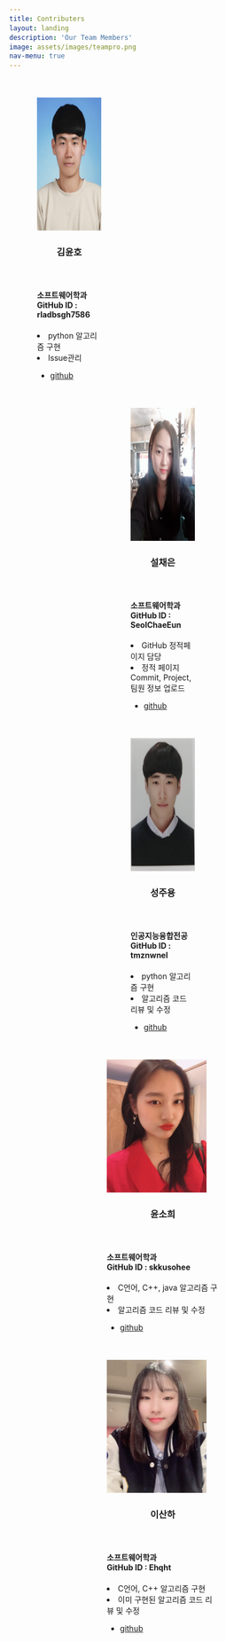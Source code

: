 ```yaml
---
title: Contributers
layout: landing
description: 'Our Team Members'
image: assets/images/teampro.png
nav-menu: true
---
```


<!-- Main -->
<div id="main">

<section id="one" class="spotlights">
	<section>
		<div style="width: 33%;">
			<div class="inner" style="margin: 50px 0px 0px 50px;">
				<a href="generic.html" class="image">
					<img src="assets/images/kimyoonho.jpg" alt="" width="180" height="240" data-position="center center" />
				</a>
				<header class="major">
					<h3>김윤호</h3>
				</header>
				<p><h4>소프트웨어학과<br/>GitHub ID : rladbsgh7586</h4><li>python 알고리즘 구현</li><li>Issue관리</li></p>
				<ul class="actions">
					<li><a href="https://github.com/rladbsgh7586" target="_blank" class="button">github</a></li>
				</ul>
			</div>
		</div>
		<div style="width: 33%;margin:0 auto;">
			<div class="inner" style="margin: 50px 0px 0px 50px;">
				<a href="generic.html" class="image">
					<img src="assets/images/seolchaeeun.jpg" alt="" width="180" height="240" data-position="center center" />
				</a>
				<header class="major">
					<h3>설채은</h3>
				</header>
				<p><h4>소프트웨어학과<br/>GitHub ID : SeolChaeEun</h4><li>GitHub 정적페이지 담당</li><li>정적 페이지 Commit, Project, 팀원 정보 업로드</li></p>
				<ul class="actions">
					<li><a href="https://github.com/SeolChaeEun" target="_blank" class="button">github</a></li>
				</ul>
			</div>
		</div>
		<div style="width: 33%;margin:0 auto;">
			<div class="inner" style="margin: 50px 0px 0px 50px;">
				<a href="generic.html" class="image">
					<img src="assets/images/seongjooyoung.jpg" alt="" width="180" height="240" data-position="center center" />
				</a>
				<header class="major">
					<h3>성주용</h3>
				</header>
				<p><h4>인공지능융합전공<br/>GitHub ID : tmznwnel</h4><li>python 알고리즘 구현</li><li>알고리즘 코드 리뷰 및 수정</li></p>
				<ul class="actions">
					<li><a href="https://github.com/tmznwnel" target="_blank" class="button">github</a></li>
				</ul>
			</div>
		</div>
	</section>
	<section>
		<div style="width: 50%;margin:0 auto;">
			<div class="inner" style="margin: 50px 0px 0px 50px;">
				<a href="generic.html" class="image">
					<img src="assets/images/yoonsohee.jpg" alt="" width="180" height="240" data-position="center center" />
				</a>
				<header class="major">
					<h3>윤소희</h3>
				</header>
				<p><h4>소프트웨어학과<br/>GitHub ID : skkusohee</h4><li>C언어, C++, java 알고리즘 구현</li><li>알고리즘 코드 리뷰 및 수정</li></p>
				<ul class="actions">
					<li><a href="https://github.com/skkusohee" target="_blank" class="button">github</a></li>
				</ul>
			</div>
		</div>
		<div style="width: 50%;margin:0 auto;">
			<div class="inner" style="margin: 50px 0px 0px 50px;">
				<a href="generic.html" class="image">
					<img src="assets/images/leesanha.jpg" alt="" width="180" height="240" data-position="center center" />
				</a>
				<header class="major">
					<h3>이산하</h3>
				</header>
				<p><h4>소프트웨어학과<br/>GitHub ID : Ehqht</h4><li>C언어, C++ 알고리즘 구현</li><li>이미 구현된 알고리즘 코드 리뷰 및 수정</li></p>
				<ul class="actions">
					<li><a href="https://github.com/Ehqht" target="_blank" class="button">github</a></li>
				</ul>
			</div>
		</div>
	</section>
</section>

</div>
